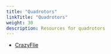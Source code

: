 ```yaml
---
title: "Quadrotors"
linkTitle: "Quadrotors"
weight: 30
description: Resources for quadrotors
---
```


* [CrazyFlie](https://store.bitcraze.io/products/crazyflie-2-1)
